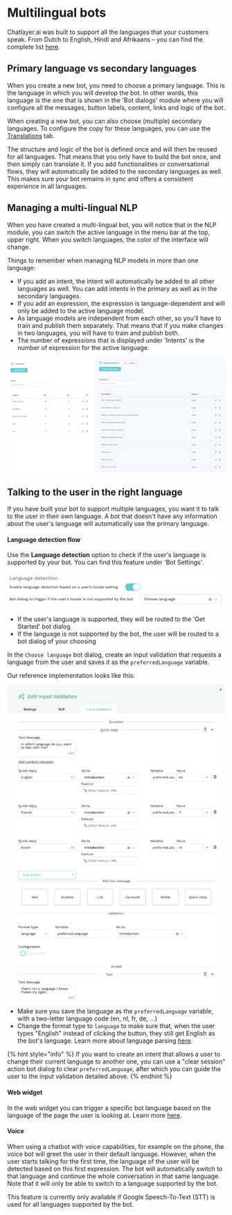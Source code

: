 # Multilingual bots

Chatlayer.ai was built to support all the languages that your customers speak. From Dutch to English, Hindi and Afrikaans – you can find the complete list [here](../natural-language-processing-nlp/supported-languages.md).

## Primary language vs secondary languages

When you create a new bot, you need to choose a primary language. This is the language in which you will develop the bot. In other words, this language is the one that is shown in the 'Bot dialogs' module where you will configure all the messages, button labels, content, links and logic of the bot.

When creating a new bot, you can also choose \(multiple\) secondary languages. To configure the copy for these languages, you can use the [Translations](translations.md) tab. 

The structure and logic of the bot is defined once and will then be reused for all languages. That means that you only have to build the bot once, and then simply can translate it. If you add functionalities or conversational flows, they will automatically be added to the secondary languages as well. This makes sure your bot remains in sync and offers a consistent experience in all languages.

## Managing a multi-lingual NLP

When you have created a multi-lingual bot, you will notice that in the NLP module, you can switch the active language in the menu bar at the top, upper right. When you switch languages, the color of the interface will change.

Things to remember when managing NLP models in more than one language:

* If you add an intent, the intent will automatically be added to all other languages as well. You can add intents in the primary as well as in the secondary languages.
* If you add an expression, the expression is language-dependent and will only be added to the active language model.
* As language models are independent from each other, so you'll have to train and publish them separately. That means that if you make changes in two languages, you will have to train and publish both. 
* The number of expressions that is displayed under 'Intents' is the number of expression for the active language.

![](../../.gitbook/assets/image%20%28242%29.png)

## Talking to the user in the right language

If you have built your bot to support multiple languages, you want it to talk to the user in their own language. A bot that doesn't have any information about the user's language will automatically use the primary language.

#### Language detection flow

Use the **Language detection** option to check if the user's language is supported by your bot. You can find this feature under 'Bot Settings'.

![](../../.gitbook/assets/image%20%28244%29.png)

* If the user's language is supported, they will be routed to the 'Get Started' bot dialog
* If the language is not supported by the bot, the user will be routed to a bot dialog of your choosing

In the `Choose language` bot dialog, create an input validation that requests a language from the user and saves it as the `preferredLanguage` variable.

Our reference implementation looks like this:

![](../../.gitbook/assets/image%20%28221%29.png)

* Make sure you save the language as the `preferredLanguage` variable, with a two-letter language code \(en, nl, fr, de, ...\)
* Change the format type to `language` to make sure that, when the user types "English" instead of clicking the button, they still get English as the bot's language. Learn more about language parsing [here](../../bot-answers/dialog-state/user-input-bot-dialog.md#language).

{% hint style="info" %}
If you want to create an intent that allows a user to change their current language to another one, you can use a "clear session" action bot dialog to clear `preferredLanguage`, after which you can guide the user to the input validation detailed above.
{% endhint %}

#### Web widget

In the web widget you can trigger a specific bot language based on the language of the page the user is looking at. Learn more [here](../../channels/webwidget.md#default-locale).

#### Voice

When using a chatbot with voice capabilities, for example on the phone, the voice bot will greet the user in their default language. However, when the user starts talking for the first time, the language of the user will be detected based on this first expression. The bot will automatically switch to that language and continue the whole conversation in that same language.  Note that it will only be able to switch to a language supported by the bot. 

This feature is currently only available if Google Speech-To-Text \(STT\) is used for all languages supported by the bot. 

